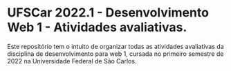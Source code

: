 # UFSCar 2022.1 - Desenvolvimento Web 1 - Atividades avaliativas.

Este repositório tem o intuito de organizar todas as atividades avaliativas da disciplina de desenvolvimento para web 1, cursada no primeiro semestre de 2022 na Universidade Federal de São Carlos.